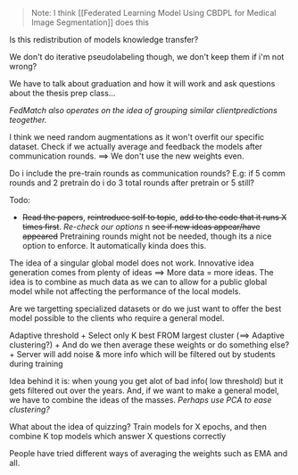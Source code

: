 

> Note: I think [[Federated Learning Model Using CBDPL for Medical Image Segmentation]] does this


Is this redistribution of models knowledge transfer?


We don't do iterative pseudolabeling though, we don't keep them if i'm not wrong?

We have to talk about graduation and how it will work and ask questions about the thesis prep class...

*FedMatch also operates on the idea of grouping similar clientpredictions teogether.*

I think we need random augmentations as it won't overfit our specific dataset. Check if we actually average and feedback the models after communication rounds. ==> We don't use the new weights even.

Do i include the pre-train rounds as communication rounds? E.g: if 5 comm rounds and 2 pretrain do i do 3 total rounds after pretrain or 5 still?

Todo:
- ~~Read the papers~~, ~~reintroduce self to topic~~, ~~add to the code that it runs X times first~~. *Re-check our options* n ~~see if new ideas appear/have appeared~~
Pretraining rounds might not be needed, though its a nice option to enforce. It automatically kinda does this.

The idea of a singular global model does not work. Innovative idea generation comes from plenty of ideas ==> More data = more ideas.
The idea is to combine as much data as we can to allow for a public global model while not affecting the performance of the local models.

Are we targetting specialized datasets or do we just want to offer the best model possible to the clients who require a general model.


Adaptive threshold + Select only K best  FROM largest cluster (==> Adaptive clustering?) + And do we then average these weights or do something else? + Server will add noise & more info which will be filtered out by students during training

Idea behind it is: when young you get alot of bad info( low threshold) but it gets filtered out over the years. And, if we want to make a general model, we have to combine the ideas of the masses. *Perhaps use PCA to ease clustering?*

What about the idea of quizzing? Train models for X epochs, and then combine K top models which answer X questions correctly

People have tried different ways of averaging the weights such as EMA and all.